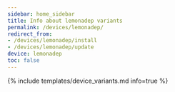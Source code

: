 ```yaml
---
sidebar: home_sidebar
title: Info about lemonadep variants
permalink: /devices/lemonadep/
redirect_from:
- /devices/lemonadep/install
- /devices/lemonadep/update
device: lemonadep
toc: false
---
```

{% include templates/device_variants.md info=true %}
